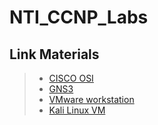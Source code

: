 # NTI_CCNP_Labs

## Link Materials
  > - [CISCO OSI](https://www.sysnettechsolutions.com/en/cisco-ios-download-for-gns3/)
  > - [GNS3](https://www.gns3.com/software/download)
  > - [VMware workstation](https://www.vmware.com/mena/products/workstation-pro/workstation-pro-evaluation.html)
  > - [Kali Linux VM](https://www.kali.org/get-kali/#kali-virtual-machines)
